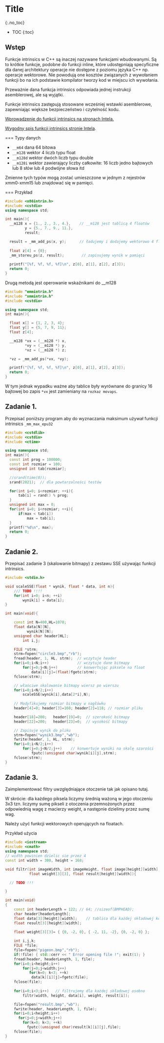Title
===============================
{:.no_toc}

* TOC
{:toc}

Wstęp
-----
Funkcje intrinsics w C++ są inaczej nazywane funkcjami wbudowanymi. 
Są to krótkie funkcje, podobne do funkcji inline, 
które udostępniają specyficzne dla danej architektury operacje 
nie dostępne z poziomu języka C++ np. operacje wektorowe. 
Nie powodują one kosztów związanych z wywołaniem funkcji 
bo na ich podstawie kompilator tworzy kod w miejscu ich wywołania. 

Przeważnie dana funkcja intrinsics odpowiada jednej instrukcji asemblerowej, 
ale są wyjątki.

Funkcje intrinsics zastępują stosowane wcześniej wstawki asemblerowe, zapewniając większe bezpieczeństwo i czytelność kodu.

[Wprowadzenie do funkcji intrinsics na stronach Intela.](https://docs.microsoft.com/en-us/cpp/intrinsics/?view=msvc-170)

[Wygodny spis funkcji intrinsics stronie Intela](https://www.intel.com/content/www/us/en/docs/intrinsics-guide/index.html).

=== Typy danych 

* `__m64`  dana 64 bitowa
* `__m128` wektor 4 liczb typu float
* `__m128d` wektor dwóch liczb typu double
* `__m128i` wektor zawierający liczby całkowite: 16 liczb jedno bajtowych lub 8 słów lub 4 podwójne słowa itd

Zmienne tych typów mogą zostać umieszczone w jednym z rejestrów xmm0-xmm15 lub znajdować się w pamięci.

=== Przykład
```cpp
#include <x86intrin.h>
#include <cstdio>
using namespace std;

int main(){
  __m128 x = {1., 2., 3., 4.},    // __m128 jest tablicą 4 floatów
         y = {5., 7., 9., 11.},   
         result;  

  result = _mm_add_ps(x, y);      // ładujemy i dodajemy wektorowo 4 floaty 
  
  float z[4] = {0};
  _mm_storeu_ps(z, result);        // zapisujemy wynik w pamięci
    
  printf("[%f, %f, %f, %f]\n", z[0], z[1], z[2], z[3]);    
  return 0;
}
```

Drugą metodą jest operowanie wskaźnikami do __m128
```cpp
#include "emmintrin.h"
#include "xmmintrin.h"
#include <cstdio>

using namespace std;
int main(){

  float x[] = {1, 2, 3, 4};
  float y[] = {5, 7, 9, 11};
  float z[4];  

  __m128 *vx = (__m128 *) x, 
         *vy = (__m128 *) y,
         *vz = (__m128 *) z;

  *vz = _mm_add_ps(*vx, *vy);

  printf("[%f, %f, %f, %f]\n", z[0], z[1], z[2], z[3]);
  return 0;
}
```

W tym jednak wypadku ważne aby tablice były wyrównane do granicy 16 bajtowej bo zapis `*vx` jest zamieniany na `rozkaz movaps`.

Zadanie 1. 
----------
Przepisać poniższy program aby do wyznaczania maksimum używał funkcji intrinsics `_mm_max_epu32`

```cpp
#include <cstdlib>
#include <cstdio>
#include <ctime>

using namespace std;
int main(){
  const int prog = 100000;
  const int rozmiar = 100;
  unsigned int tab[rozmiar];

  //srand(time(0));
  srand(2021);  // dla powtarzalności testów

  for(int i=0; i<rozmiar; ++i){
      tab[i] = rand() % prog;
  }
  unsigned int max = 0;
  for(int i=0; i<rozmiar; ++i){
      if(max < tab[i])
          max = tab[i];
  }
  printf("%d\n", max);
  return 0;
}
```

Zadanie 2.
----------
Przepisać zadanie 3 (skalowanie bitmapy) z zestawu SSE używając funkcji intrinsics.
```cpp
#include <stdio.h>

void scaleSSE(float * wynik, float * data, int n){
    /// TODO !!!!
    for(int i=0; i<n; ++i)
        wynik[i] = data[i];
}

int main(void){

    const int N=400,HL=1078;
    float data[N][N],
          wynik[N][N];
    unsigned char header[HL];
        int i,j;

    FILE *strm;
    strm=fopen("circle3.bmp","rb");
    fread(header, 1, HL, strm);  // wczytuje header
    for(i=0;i<N;i++)             // wczytuje dane bitmapy
        for(j=0;j<N;j++)         // konwertując piksele na float
            data[i][j]=(float)fgetc(strm);
    fclose(strm);

    // właściwe skalowanie bitmapy wiersz po wierszu
    for(i=0;i<N/2;i++)
        scaleSSE(wynik[i],data[2*i],N);
    
    // Modyfikujemy rozmiar bitmapy w nagłówku
    header[4]=0; header[3]=160; header[2]=118; // rozmiar pliku

    header[18]=200;   header[19]=0;  // szerokość bitmapy
    header[22]=200;   header[23]=0;  // wysokość bitmapy

    // Zapisuje wynik do pliku
    strm=fopen("wynik3.bmp","wb");
    fwrite(header, 1, HL, strm);
    for(i=0;i<N/2;i++)
        for(j=0;j<N/2;j++)    // konwertuje wyniki na skalę szarości
            fputc((unsigned char)wynik[i][j],strm);
    fclose(strm);
}
```
Zadanie 3. 
----------
Zaimplementować filtry uwzględniające otoczenie tak jak opisano tutaj.

W skrócie: dla każdego piksela liczymy średnią ważoną w jego otoczeniu 3x3 tzn.
liczymy sumę pikseli z otoczenia przemnożonych przez odpowiednią wagę z macierzy
weight, a następnie dzielimy przez sumę wag. 

Należy użyć funkcji wektorowych operujących na floatach.


Przykład użycia 
```cpp
#include <iostream>
#include <cmath>
using namespace std;
// width powinien dzielic sie przez 4
const int width = 300, height = 168;

void filtr(int imageWidth, int imageHeight, float image[height][width], 
           float weight[3][3], float result[height][width]){

  // TODO !!!

}

int main(void)
{
    const int headerLength = 122; // 64; //sizeof(BMPHEAD);
    char header[headerLength];
    float data[3][height][width];    // tablica dla każdej składowej koloru
    float result[3][height][width];

    float weight[3][3]= { {0, -2, 0}, { -2, 11, -2}, {0, -2, 0} };
    
    int i,j,k;
    FILE *file;
    file=fopen("pigeon.bmp","rb");
    if(!file) { std::cerr << " Error opening file !"; exit(1); }
    fread(header, headerLength, 1, file);
    for(i=0;i<height;i++)
        for(j=0;j<width;j++)
           for(k=0; k<3; ++k)   
            data[k][i][j]=fgetc(file);
    fclose(file);
    
    for(i=0;i<3;i++)   // filtrujemy dla każdej składowej osobno
        filtr(width, height, data[i], weight, result[i]);

    file=fopen("result.bmp","wb");
    fwrite(header, headerLength, 1, file);
    for(i=0;i<height;i++)
      for(j=0;j<width;j++)
        for(k=0; k<3; ++k)
          fputc((unsigned char)result[k][i][j],file);
    fclose(file);
}
```
